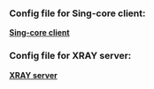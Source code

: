 
### Config file for Sing-core client:

[**Sing-core client**](https://github.com/jonhespeto/guides/blob/main/xray/client-config.json)

### Config file for XRAY server:

[**XRAY server**](https://github.com/jonhespeto/guides/blob/main/xray/server_config.json)